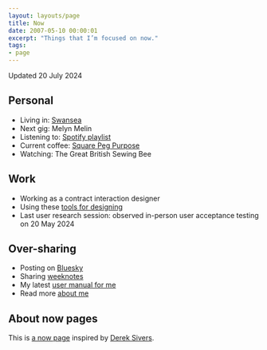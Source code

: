 ```yaml
---
layout: layouts/page
title: Now
date: 2007-05-10 00:00:01
excerpt: "Things that I’m focused on now."
tags:
- page
---
```


Updated 20 July 2024

## Personal

- Living in: [Swansea](/blog/things-to-do-in-swansea/)
- Next gig: Melyn Melin
- Listening to: [Spotify playlist](https://open.spotify.com/playlist/4gOOXjZ8qgSvdmbeLoFsCc)
- Current coffee: [Square Peg Purpose](https://www.squarepeg.org.uk/product/clifton-e1-house-coffee/)
- Watching: The Great British Sewing Bee

## Work

- Working as a contract interaction designer
- Using these [tools for designing](/uses)
- Last user research session: observed in-person user acceptance testing on 20 May 2024

## Over-sharing

- Posting on [Bluesky](https://bsky.app/profile/benjystanton.bsky.social)
- Sharing [weeknotes](/blog/category/weeknotes)
- My latest [user manual for me](/blog/a-user-manual-for-me-version-3/)
- Read more [about me](/about)

## About now pages

This is [a now page](https://nownownow.com/about) inspired by [Derek Sivers](https://sive.rs/now).